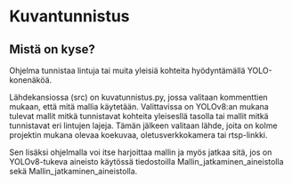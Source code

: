 # Kuvantunnistus

## Mistä on kyse?

Ohjelma tunnistaa lintuja tai muita yleisiä kohteita hyödyntämällä YOLO-konenäköä.

Lähdekansiossa (src) on kuvatunnistus.py, jossa valitaan kommenttien mukaan, että mitä mallia käytetään. Valittavissa on YOLOv8:an mukana tulevat mallit mitkä tunnistavat kohteita yleisesllä tasolla tai mallit mitkä tunnistavat eri lintujen lajeja.
Tämän jälkeen valitaan lähde, joita on kolme projektin mukana olevaa koekuvaa, oletusverkkokamera tai rtsp-linkki.

Sen lisäksi ohjelmalla voi itse harjoittaa mallin ja myös jatkaa sitä, jos on YOLOv8-tukeva aineisto käytössä tiedostoilla Mallin_jatkaminen_aineistolla sekä Mallin_jatkaminen_aineistolla. 


